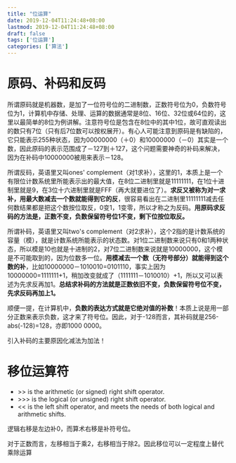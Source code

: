 ```yaml
---
title: "位运算"
date: 2019-12-04T11:24:48+08:00
lastmod: 2019-12-04T11:24:48+08:00
draft: false
tags: ['位运算']
categories: ['算法']
---
```


# 原码、补码和反码

 所谓原码就是机器数，是加了一位符号位的二进制数，正数符号位为0，负数符号位为1，计算机中存储、处理、运算的数据通常是8位、16位、32位或64位的，这里以最简单的8位为例讲解。注意符号位是包含在8位中的其中1位，故可直观读出的数只有7位（只有后7位数可以按权展开）。有心人可能注意到原码是有缺陷的，它只能表示255种状态，因为00000000（＋0）和10000000（－0）其实是一个数，因此原码的表示范围成了－127到＋127，这个问题需要神奇的补码来解决，因为在补码中10000000被用来表示－128。

所谓反码，英语里又叫ones' complement（对1求补），这里的1，本质上是一个有限位计数系统里所能表示出的最大值，在8位二进制里就是11111111，在1位十进制里就是9，在3位十六进制里就是FFF（再大就要进位了）。**求反又被称为对一求补，用最大数减去一个数就能得到它的反**，很容易看出在二进制里11111111减去任何数结果都是把这个数按位取反，0变1，1变零，所以才称之为反码。**用原码求反码的方法是，正数不变，负数保留符号位1不变，剩下位按位取反。**

所谓补码，英语里又叫two's complement（对2求补），这个2指的是计数系统的容量（模），就是计数系统所能表示的状态数。对1位二进制数来说只有0和1两种状态，所以模是10也就是十进制的2，对7位二进制数来说就是10000000，这个模是不可能取到的，因为位数多一位。**用模减去一个数（无符号部分）就能得到这个数的补**，比如10000000－1010010=0101110，事实上因为10000000=1111111+1，稍加改变就成了（1111111－1010010）+1，所以又可以表述为先求反再加1。**总结求补码的方法就是正数依旧不变，负数保留符号位不变，先求反码再加上1。**

顺便一提，在计算机中，**负数的表达方式就是它绝对值的补数**！本质上说是用一部分正数来表示负数，这才来了符号位。因此，对于-128而言，其补码就是256-abs(-128)=128，亦即1000 0000。

引入补码的主要原因化减法为加法！

# 移位运算符 

- \>> is the arithmetic (or signed) right shift operator.
- \>>> is the logical (or unsigned) right shift operator.
- << is the left shift operator, and meets the needs of both logical     and arithmetic shifts.

逻辑右移是左边补0，而算术右移是补符号位。

对于正数而言，左移相当于乘2，右移相当于除2。因此移位可以一定程度上替代乘除运算